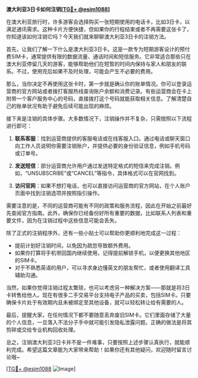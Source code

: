 **澳大利亚3日卡如何注销[[TG💪+ @esim1088](https://t.me/s/esim1088)]**

在澳大利亚旅行时，许多游客会选择购买一张短期使用的电话卡，比如3日卡，以满足通讯需求。这种卡片方便快捷，但如果你的行程结束或者不再需要这张卡了，你知道该如何注销它吗？今天我们就来聊聊澳大利亚3日卡的注销方法。

首先，让我们了解一下什么是澳大利亚3日卡。这是一款专为短期游客设计的预付费SIM卡，通常提供有限的数据流量、通话时间和短信服务。它非常适合那些只在澳大利亚停留几天的游客，能够帮助他们在短暂的时间内保持与家人和朋友的联系。不过，使用完后如果不及时处理，可能会产生不必要的费用。

那么，当你决定不再使用这张卡时，第一步就是确认你的账单情况。你可以登录运营商的官方网站或者拨打客服热线查询账户余额和消费记录。有些运营商会在卡上附带一个客户服务中心的号码，直接拨打这个号码就能获取相关信息。了解清楚自己的账单状况有助于避免后续可能出现的麻烦。

接下来是注销的具体步骤。大多数情况下，注销操作并不复杂，只需按照以下流程进行即可：

1. **联系客服**：找到运营商提供的客服电话或在线客服入口。通过电话或聊天窗口向工作人员说明你需要注销账户，并提供必要的身份验证信息，例如手机号码或订单号。

2. **发送短信**：部分运营商允许用户通过发送特定格式的短信来完成注销。例如，“UNSUBSCRIBE”或“CANCEL”等指令，具体格式可以在官网找到。

3. **访问官网**：如果不想打电话，也可以直接访问运营商的官方网站，在个人账户页面中找到注销选项并按照指引操作。

需要注意的是，不同的运营商可能有不同的政策和服务流程，因此在开始之前最好先查阅官方指南。此外，确保你已经备份好所有重要的数据，比如联系人列表和重要文件，因为在注销过程中这些信息可能会丢失。

除了正式的注销程序外，还有一些小贴士可以帮助你更顺利地完成这一过程：

- 提前计划好注销时间，以免因为疏忽导致额外费用。
- 如果你打算将手机带回国内继续使用，记得提前解锁手机，以便更换其他地区的SIM卡。
- 对于不熟悉英语的用户，可以寻求身边懂英文的朋友帮忙，或者使用翻译工具辅助沟通。

当然，如果你觉得注销过程太繁琐，也可以考虑另一种解决方案——那就是将3日卡转售给他人。现在有很多二手交易平台支持电子产品的买卖，包括SIM卡。只要确保卡片处于有效期内且未被绑定至其他设备，就可以轻松转让给有需要的人。

最后，提醒大家，在任何情况下都不要随意丢弃废旧SIM卡。它们里面存储了大量的个人信息，一旦落入不法分子手中就可能引发隐私泄露问题。正确的做法是将其剪碎或交给专业机构回收处理。

总之，注销澳大利亚3日卡并不是一件难事，只要按照上述步骤认真执行，就能顺利完成。希望这篇文章能为大家带来帮助！如果你还有其他疑问，欢迎随时留言讨论哦~

[[TG💪+ @esim1088](https://t.me/s/esim1088) ![Image](https://i.postimg.cc/4NQfJmqS/Snipaste-2025-05-13-00-14-12.png)]